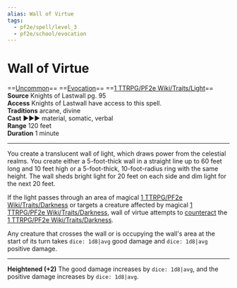 ```yaml
---
alias: Wall of Virtue  
tags:
  - pf2e/spell/level_3
  - pf2e/school/evocation
---
```


# Wall of Virtue

==[Uncommon](../../../Traits/Uncommon.md)== ==[Evocation](../../../Traits/Evocation.md)== ==[1 TTRPG/PF2e Wiki/Traits/Light](1%20TTRPG/PF2e%20Wiki/Traits/Light)==  
__Source__ Knights of Lastwall pg. 95  
**Access** Knights of Lastwall have access to this spell.  
**Traditions** arcane, divine  
**Cast** ►►► material, somatic, verbal  
**Range** 120 feet  
**Duration** 1 minute

---

You create a translucent wall of light, which draws power from the celestial realms. You create either a 5-foot-thick wall in a straight line up to 60 feet long and 10 feet high or a 5-foot-thick, 10-foot-radius ring with the same height. The wall sheds bright light for 20 feet on each side and dim light for the next 20 feet.

If the light passes through an area of magical [1 TTRPG/PF2e Wiki/Traits/Darkness](1%20TTRPG/PF2e%20Wiki/Traits/Darkness) or targets a creature affected by magical [1 TTRPG/PF2e Wiki/Traits/Darkness](1%20TTRPG/PF2e%20Wiki/Traits/Darkness), wall of virtue attempts to [counteract](../../../Rules/Counteracting.md) the [1 TTRPG/PF2e Wiki/Traits/Darkness](1%20TTRPG/PF2e%20Wiki/Traits/Darkness).

Any creature that crosses the wall or is occupying the wall's area at the start of its turn takes `dice: 1d8|avg` good damage and `dice: 1d8|avg` positive damage.

<hr>

**Heightened (+2)** The good damage increases by `dice: 1d8|avg`, and the positive damage increases by `dice: 1d8|avg`.
